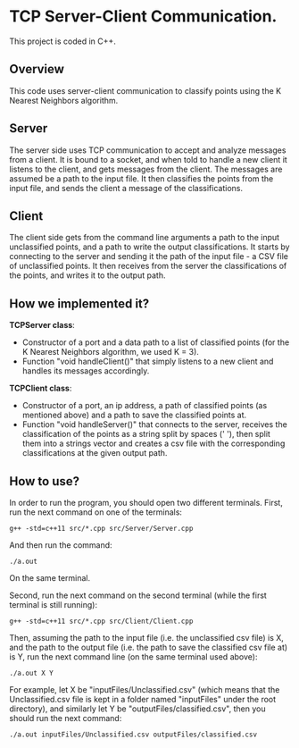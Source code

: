 # TCP Server-Client Communication.
This project is coded in C++.

## Overview
This code uses server-client communication to classify points using the K Nearest Neighbors algorithm.

## Server
The server side uses TCP communication to accept and analyze messages from a client.
It is bound to a socket, and when told to handle a new client it listens to the client,
and gets messages from the client. The messages are assumed be a path to the input file.
It then classifies the points from the input file, and sends the client a message of the classifications.

## Client
The client side gets from the command line arguments a path to the input unclassified points, and a path to write the output classifications.
It starts by connecting to the server and sending it the path of the input file - a CSV file of unclassified points.
It then receives from the server the classifications of the points, and writes it to the output path.

## How we implemented it?
**TCPServer class**:
- Constructor of a port and a data path to a list of classified points (for the K Nearest Neighbors algorithm, we used K = 3).
- Function "void handleClient()" that simply listens to a new client and handles its messages accordingly.

**TCPClient class**:
- Constructor of a port, an ip address, a path of classified points (as mentioned above) and a path to save the classified points at.
- Function "void handleServer()" that connects to the server, receives the classification of the points as a string split by spaces (' '), then split them into a strings vector and creates a csv file with the corresponding classifications at the given output path.

## How to use?
In order to run the program, you should open two different terminals.
First, run the next command on one of the terminals:

```
g++ -std=c++11 src/*.cpp src/Server/Server.cpp
```

And then run the command: 

```
./a.out
```

On the same terminal.

Second, run the next command on the second terminal (while the first terminal is still running):

```
g++ -std=c++11 src/*.cpp src/Client/Client.cpp
```

Then, assuming the path to the input file (i.e. the unclassified csv file) is X, and the path to the output file (i.e. the path to save the classified csv file at) is Y, run the next command line (on the same terminal used above):

```
./a.out X Y
```

For example, let X be "inputFiles/Unclassified.csv" (which means that the Unclassified.csv file is kept in a folder named "inputFiles" under the root directory), and similarly let Y be "outputFiles/classified.csv", then you should run the next command:

```
./a.out inputFiles/Unclassified.csv outputFiles/classified.csv
```
